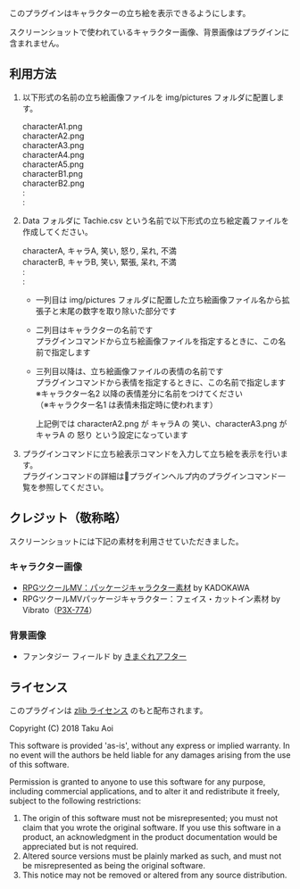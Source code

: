 このプラグインはキャラクターの立ち絵を表示できるようにします。

スクリーンショットで使われているキャラクター画像、背景画像はプラグインに含まれません。

## 利用方法

1. 以下形式の名前の立ち絵画像ファイルを img/pictures フォルダに配置します。

    characterA1.png\
    characterA2.png\
    characterA3.png\
    characterA4.png\
    characterA5.png\
    characterB1.png\
    characterB2.png\
    :\
    :

2. Data フォルダに Tachie.csv という名前で以下形式の立ち絵定義ファイルを作成してください。

    characterA, キャラA, 笑い, 怒り, 呆れ, 不満\
    characterB, キャラB, 笑い, 緊張, 呆れ, 不満\
    :\
    :
    - 一列目は img/pictures フォルダに配置した立ち絵画像ファイル名から拡張子と末尾の数字を取り除いた部分です
    - 二列目はキャラクターの名前です\
      プラグインコマンドから立ち絵画像ファイルを指定するときに、この名前で指定します
    - 三列目以降は、立ち絵画像ファイルの表情の名前です\
      プラグインコマンドから表情を指定するときに、この名前で指定します\
      ※キャラクター名2 以降の表情差分に名前をつけてください\
      （※キャラクター名1 は表情未指定時に使われます）

      上記例では characterA2.png が キャラA の 笑い、characterA3.png が キャラA の 怒り という設定になっています

3. プラグインコマンドに立ち絵表示コマンドを入力して立ち絵を表示を行います。\
    プラグインコマンドの詳細はプラグインヘルプ内のプラグインコマンド一覧を参照してください。

## クレジット（敬称略）

スクリーンショットには下記の素材を利用させていただきました。

### キャラクター画像
- [RPGツクールMV：パッケージキャラクター素材](http://store.tkool.jp/a/rpg-maker-mv-music-sound/cover-art-characters-pack) by KADOKAWA
- RPGツクールMVパッケージキャラクター：フェイス・カットイン素材 by Vibrato（[P3X-774](http://p3x774.web.fc2.com/)）

### 背景画像
- ファンタジー フィールド by [きまぐれアフター](https://k-after.at.webry.info/)

## ライセンス
このプラグインは [zlib ライセンス](https://www.zlib.net/zlib_license.html) のもと配布されます。

Copyright (C) 2018 Taku Aoi

This software is provided 'as-is', without any express or implied
warranty.  In no event will the authors be held liable for any damages
arising from the use of this software.

Permission is granted to anyone to use this software for any purpose,
including commercial applications, and to alter it and redistribute it
freely, subject to the following restrictions:

1. The origin of this software must not be misrepresented; you must not
    claim that you wrote the original software. If you use this software
    in a product, an acknowledgment in the product documentation would be
    appreciated but is not required.
2. Altered source versions must be plainly marked as such, and must not be
    misrepresented as being the original software.
3. This notice may not be removed or altered from any source distribution.
